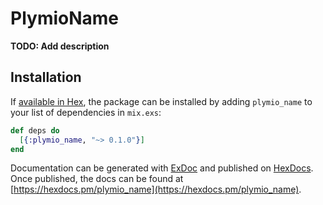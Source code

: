 # PlymioName

**TODO: Add description**

## Installation

If [available in Hex](https://hex.pm/docs/publish), the package can be installed
by adding `plymio_name` to your list of dependencies in `mix.exs`:

```elixir
def deps do
  [{:plymio_name, "~> 0.1.0"}]
end
```

Documentation can be generated with [ExDoc](https://github.com/elixir-lang/ex_doc)
and published on [HexDocs](https://hexdocs.pm). Once published, the docs can
be found at [https://hexdocs.pm/plymio_name](https://hexdocs.pm/plymio_name).

